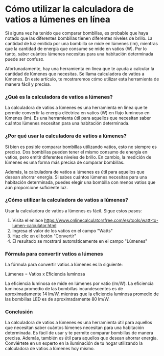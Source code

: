 Cómo utilizar la calculadora de vatios a lúmenes en línea
=========================================================

Si alguna vez ha tenido que comparar bombillas, es probable que haya notado que las diferentes bombillas tienen diferentes niveles de brillo. La cantidad de luz emitida por una bombilla se mide en lúmenes (lm), mientras que la cantidad de energía que consume se mide en vatios (W). Por lo tanto, saber cuántos lúmenes necesitas para una habitación determinada puede ser confuso.

Afortunadamente, hay una herramienta en línea que te ayuda a calcular la cantidad de lúmenes que necesitas. Se llama calculadora de vatios a lúmenes. En este artículo, te mostraremos cómo utilizar esta herramienta de manera fácil y precisa.

### ¿Qué es la calculadora de vatios a lúmenes?

La calculadora de vatios a lúmenes es una herramienta en línea que te permite convertir la energía eléctrica en vatios (W) en flujo luminoso en lúmenes (lm). Es una herramienta útil para aquellos que necesitan saber cuántos lúmenes necesitan para una habitación determinada.

### ¿Por qué usar la calculadora de vatios a lúmenes?

Si bien es posible comparar bombillas utilizando vatios, esto no siempre es preciso. Dos bombillas pueden tener el mismo consumo de energía en vatios, pero emitir diferentes niveles de brillo. En cambio, la medición de lúmenes es una forma más precisa de comparar bombillas.

Además, la calculadora de vatios a lúmenes es útil para aquellos que desean ahorrar energía. Si sabes cuántos lúmenes necesitas para una habitación determinada, puedes elegir una bombilla con menos vatios que aún proporcione suficiente luz.

### ¿Cómo utilizar la calculadora de vatios a lúmenes?

Usar la calculadora de vatios a lúmenes es fácil. Sigue estos pasos:

1. Visita el enlace <https://www.onlinecalculatorsfree.com/es/tools/watt-to-lumen-calculator.html>
2. Ingresa el valor de los vatios en el campo "Watts"
3. Haz clic en el botón "Convertir"
4. El resultado se mostrará automáticamente en el campo "Lúmenes"

### Fórmula para convertir vatios a lúmenes

La fórmula para convertir vatios a lúmenes es la siguiente:

Lúmenes = Vatios x Eficiencia luminosa

La eficiencia luminosa se mide en lúmenes por vatio (lm/W). La eficiencia luminosa promedio de las bombillas incandescentes es de aproximadamente 14 lm/W, mientras que la eficiencia luminosa promedio de las bombillas LED es de aproximadamente 80 lm/W.

### Conclusión

La calculadora de vatios a lúmenes es una herramienta útil para aquellos que necesitan saber cuántos lúmenes necesitan para una habitación determinada. Es fácil de usar y te permite comparar bombillas de manera precisa. Además, también es útil para aquellos que desean ahorrar energía. Conviértete en un experto en la iluminación de tu hogar utilizando la calculadora de vatios a lúmenes hoy mismo.